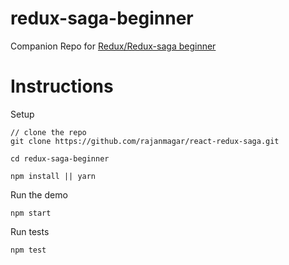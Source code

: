 # redux-saga-beginner
Companion Repo for [Redux/Redux-saga beginner](https://github.com/redux-saga/redux-saga/blob/master/docs/introduction/BeginnerTutorial.md)

# Instructions

Setup

```
// clone the repo
git clone https://github.com/rajanmagar/react-redux-saga.git

cd redux-saga-beginner

npm install || yarn
```

Run the demo

```
npm start
```

Run tests

```
npm test
```
